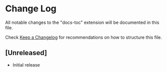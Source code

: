 # Change Log
All notable changes to the "docs-toc" extension will be documented in this file.

Check [Keep a Changelog](http://keepachangelog.com/) for recommendations on how to structure this file.

## [Unreleased]
- Initial release